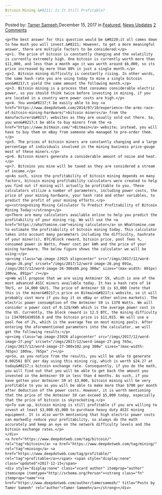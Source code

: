```yaml
---
Bitcoin Mining &#8211; Is It Still Profitable?
---
```

<article class="post-listing post-23923 post type-post status-publish format-standard has-post-thumbnail hentry  tag-bitcoin tag-mining tag-profitable">
    <div class="post-inner">
        <span>Posted by: <a href="https://www.deepdotweb.com/author/tamersameeh/" title="">Tamer Sameeh </a></span>
    <span>December 15, 2017</span>
    <span>in <a href="https://www.deepdotweb.com/category/deepdot-news/" rel="category tag">Featured</a>, <a href="https://www.deepdotweb.com/category/news-updates/" rel="category tag">News Updates</a></span>
    <span><a href="https://www.deepdotweb.com/2017/12/15/bitcoin-mining-still-profitable/#comments">2 Comments</a></span>
    </p>
    <div class="clear"></div>
    
    <p>The best answer for this question would be &#8220;it all comes down to how much you will invest.&#8221; However, to get a more meaningful answer, there are multiple factors to be considered:</p>
    <p>1. The price of bitcoin is constantly changing and the volatility is currently extremely high. One bitcoin is currently worth more than $11,000, and less than a month ago it was worth around $6,000, so its price increased by more than 80% in just a single month.</p>
    <p>2. Bitcoin mining difficulty is constantly rising. In other words, the same hash rate you are using today to mine a single bitcoin won&#8217;t yield the same amount the following month.</p>
    <p>3. Bitcoin mining is a process that consumes considerable electric power, so you should think twice before investing in mining, if you are located in a country were power costs are high.</p>
    <p>4. You won&#8217;t be easily able to buy <a href="https://www.deepdotweb.com/2014/07/10/experience-the-arms-race-of-bitcoin-mining-hardware/">bitcoin miners</a> from the manufacturers&#8217; websites as they are usually sold out there. So, you won&#8217;t be able to buy miners from the <a href="https://www.bitmain.com/">Bitmain</a> website; instead, you will have to buy them on eBay from someone who managed to pre-order them.</p>
    <p>5. The prices of bitcoin miners are constantly changing and a large percentage of individuals involved in the mining business price-gouge most of these miners.</p>
    <p>6. Bitcoin miners generate a considerable amount of noise and heat.</p>
    <p>7. Bitcoins you mine will be taxed as they are considered a stream of income.</p>
    <p>As such, since the profitability of bitcoin mining depends on many factors, bitcoin mining profitability calculators were created to help you find out if mining will actually be profitable to you. These calculators utilize a number of parameters, including power costs, the price of your mining hardware, your hash rate and other variables, to predict the profit of your mining efforts.</p>
    <p><strong>Using Mining Calculator To Predict Profitability of Bitcoin Mining Today:</strong></p>
    <p>There are many calculators available online to help you predict the profitability of your mining rig. We will use the <a href="https://whattomine.com">mining calculator</a> on Whattomine.com to estimate the profitability of bitcoin mining today. This calculator takes into account many parameters including the difficulty, hashrate of your miner(s), BTC/Block reward, bitcoin price, pool fees %, consumed power in Watts, Power cost per kWh and the price of your mining hardware. The below figure shows the calculator we will be using:</p>
    <p><img class="wp-image-23925 aligncenter" src="/imgs/2017/12/word-image-26.png" srcset="/imgs/2017/12/word-image-26.png 891w, /imgs/2017/12/word-image-26-300x86.png 300w" sizes="(max-width: 891px) 100vw, 891px" /></p>
    <p>We will propose that we are using Antminer S9, which is one of the most advanced ASIC miners available today. It has a hash rate of 14 TH/S, or 14,000 GH/S. The price of Antminer S9 is $3,000 (note that this is the miner&#8217;s price on Bitmain&#8217;s website, so it will probably cost more if you buy it on eBay or other online markets). The electric power consumption of the Antminer S9 is 1370 Watts. We will consider a power cost of 0.12$/kWh which is the average power cost in the US. Currently, the block reward is 12.5 BTC, the mining difficulty is 1347001430558.6 and the bitcoin price is $11,015. We will use a pool fee of 2%, which is the average fee on most mining pools. After entering the aforementioned parameters into the calculator, we will get the following results:</p>
    <p><img class="wp-image-23926 aligncenter" src="/imgs/2017/12/word-image-27.png" srcset="/imgs/2017/12/word-image-27.png 765w, /imgs/2017/12/word-image-27-300x102.png 300w" sizes="(max-width: 765px) 100vw, 765px" /></p>
    <p>So, as you notice from the results, you will be able to generate 0.002561 BTC per day using this mining rig, which is worth $24.27 at today&#8217;s bitcoin exchange rate. Consequently, if you do the math, you will find out that you will be able to get back the amount you invested in the Antminer S9 in less than 4 months. As such, if you have gotten your Antminer S9 at $3,000, bitcoin mining will be very profitable to you as you will be able to make more than $700 per month after deduction of the power costs. However, it is worth mentioning that the price of the Antminer S9 can exceed $5,000 today, especially that the price of bitcoin is skyrocketing.</p>
    <p>To sum up, bitcoin mining is still profitable if you are willing to invest at least $3,000-$5,000 to purchase heavy duty ASIC mining equipment. It is also worth mentioning that high electric power costs can markedly reduce your profitability, so always do the math accurately and keep an eye on the network difficulty levels and the bitcoin exchange rates.</p>
    </div>
    <a href="https://www.deepdotweb.com/tag/bitcoin/" rel="tag">bitcoin</a> <a href="https://www.deepdotweb.com/tag/mining/" rel="tag">mining</a> <a href="https://www.deepdotweb.com/tag/profitable/" rel="tag">profitable</a></span> <span style="display:none" class="updated">2017-12-15</span>
    <div style="display:none" class="vcard author" itemprop="author" itemscope itemtype="http://schema.org/Person"><strong class="fn" itemprop="name"><a href="https://www.deepdotweb.com/author/tamersameeh/" title="Posts by Tamer Sameeh" rel="author">Tamer Sameeh</a></strong></div>
    
